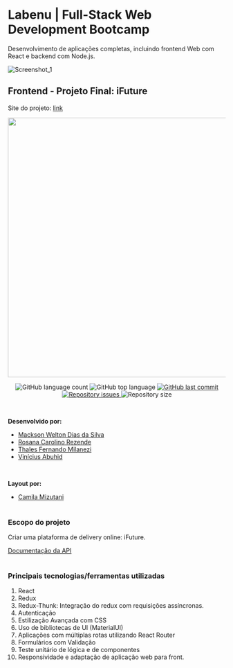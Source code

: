 # Labenu | Full-Stack Web Development Bootcamp
Desenvolvimento de aplicações completas, incluindo frontend Web com React e backend com Node.js.

![Screenshot_1](https://user-images.githubusercontent.com/45580434/79641791-06e1c100-8170-11ea-8ecf-b6c889805d55.png)
<br>

## Frontend - Projeto Final: iFuture

Site do projeto: [link](http://ifuture-sagan.surge.sh/)

<p align="center">
  <img  height='600' src='https://user-images.githubusercontent.com/45580434/79641732-bd917180-816f-11ea-810b-59ee03a3367b.gif'>
</p>

<p align="center">
  <img alt="GitHub language count" src="https://img.shields.io/github/languages/count/future4code/sagan-4food-B">

  <img alt="GitHub top language" src="https://img.shields.io/github/languages/top/future4code/sagan-4food-B">

  <a href="https://github.com/future4code/sagan-4food-B/commits/master">
    <img alt="GitHub last commit" src="https://img.shields.io/github/last-commit/future4code/sagan-4food-B">
  </a>

  <a href="https://github.com/future4code/sagan-4food-B/issues">
    <img alt="Repository issues" src="https://img.shields.io/github/issues/future4code/sagan-4food-B">
  </a>

   <img alt="Repository size" src="https://img.shields.io/github/repo-size/future4code/sagan-4food-B">
</p>
<br>

**Desenvolvido por:**
* [Mackson Welton Dias da Silva](https://github.com/MacksonWelton)
* [Rosana Carolino Rezende](https://github.com/rosanarezende) 
* [Thales Fernando Milanezi](https://github.com/ThalesMilanezi)
* [Vinícius Abuhid](https://github.com/ViniciusAbuhid)
<br>

**Layout por:**
* [Camila Mizutani](https://www.linkedin.com/in/camila-mizutani-257495bb/)
<br><br>

### Escopo do projeto
Criar uma plataforma de delivery online: iFuture.

[Documentação da API](https://documenter.getpostman.com/view/7549981/SWTEdGtT?version=latest)
<br><br>

### Principais tecnologias/ferramentas utilizadas

1. React
2. Redux
3. Redux-Thunk: Integração do redux com requisições assíncronas.
4. Autenticação
5. Estilização Avançada com CSS
6. Uso de bibliotecas de UI (MaterialUI)
7. Aplicações com múltiplas rotas utilizando React Router
8. Formulários com Validação
9. Teste unitário de lógica e de componentes
10. Responsividade e adaptação de aplicação web para front.
<br><br>
